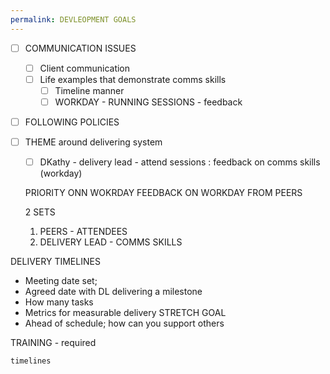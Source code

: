 ```yaml
---
permalink: DEVLEOPMENT GOALS
---
```

- [ ] COMMUNICATION ISSUES 
	- [ ] Client communication 
	- [ ] Life examples that demonstrate comms skills
		- [ ] Timeline manner 
		- [ ] WORKDAY  - RUNNING SESSIONS - feedback
- [ ] FOLLOWING POLICIES 

- [ ] THEME around delivering system 
	- [ ] DKathy - delivery lead - attend sessions : feedback on comms skills (workday)


	PRIORITY ONN WOKRDAY
	FEEDBACK ON WORKDAY FROM PEERS


	2 SETS
	1. PEERS - ATTENDEES 
	1. DELIVERY LEAD - COMMS SKILLS 



DELIVERY TIMELINES 
- Meeting date set; 
- Agreed date with DL delivering a milestone 
- How many tasks 
- Metrics for measurable delivery 
STRETCH GOAL 
- Ahead of schedule; how can you support others 



TRAINING - required 




	timelines
